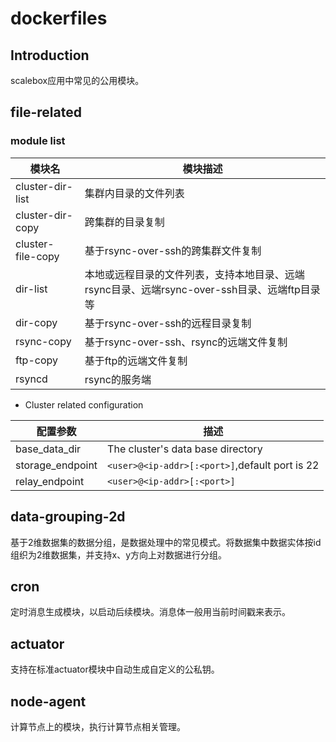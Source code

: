 # dockerfiles

## Introduction
scalebox应用中常见的公用模块。

## file-related

### module list
|  模块名 | 模块描述 |
|  ----  | ---- | 
| cluster-dir-list  | 集群内目录的文件列表 | 
| cluster-dir-copy  | 跨集群的目录复制 | 
| cluster-file-copy  | 基于rsync-over-ssh的跨集群文件复制 |
| dir-list  | 本地或远程目录的文件列表，支持本地目录、远端rsync目录、远端rsync-over-ssh目录、远端ftp目录等| 
| dir-copy  | 基于rsync-over-ssh的远程目录复制 | 
| rsync-copy  | 基于rsync-over-ssh、rsync的远端文件复制 |
| ftp-copy  | 基于ftp的远端文件复制 |
| rsyncd  | rsync的服务端 |

- Cluster related configuration

| 配置参数 | 描述  |
|  ----  | ----  |
| base_data_dir | The cluster's data base directory |
| storage_endpoint | ```<user>@<ip-addr>[:<port>]```,default port is 22 |
| relay_endpoint | ```<user>@<ip-addr>[:<port>]``` |

## data-grouping-2d
基于2维数据集的数据分组，是数据处理中的常见模式。将数据集中数据实体按id组织为2维数据集，并支持x、y方向上对数据进行分组。
## cron
定时消息生成模块，以启动后续模块。消息体一般用当前时间戳来表示。

## actuator
支持在标准actuator模块中自动生成自定义的公私钥。

## node-agent
计算节点上的模块，执行计算节点相关管理。
